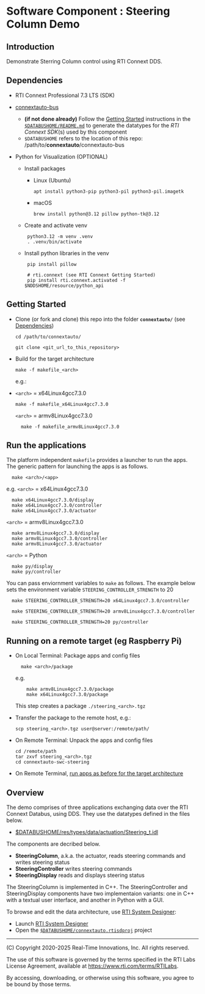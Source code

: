 # Software Component : Steering Column Demo

## Introduction

Demonstrate Sterring Column control using RTI Connext DDS.

## Dependencies

- RTI Connext Professional 7.3 LTS (SDK)

- [connextauto-bus](https://github.com/rticommunity/connextauto-bus)
  - **(if not done already)** Follow the [Getting Started](https://github.com/rticommunity/connextauto-bus?tab=readme-ov-file#getting-started) instructions in the [`$DATABUSHOME/README.md`](https://github.com/rticommunity/connextauto-bus?tab=readme-ov-file#getting-started) to generate the datatypes for the *RTI Connext SDK*(s) used by this component
  - `$DATABUSHOME` refers to the location of this repo: /path/to/**connextauto**/connextauto-bus


- Python for Visualization (OPTIONAL)
   - Install packages
     - Linux (Ubuntu)

           apt install python3-pip python3-pil python3-pil.imagetk

      - macOS

            brew install python@3.12 pillow python-tk@3.12

  - Create and activate venv

         python3.12 -m venv .venv
         . .venv/bin/activate

  - Install python libraries in the venv

         pip install pillow

         # rti.connext (see RTI Connext Getting Started)
         pip install rti.connext.activated -f $NDDSHOME/resource/python_api

## Getting Started

- Clone (or fork and clone) this repo into the folder **`connextauto/`** (see [Dependencies](#dependencies))

      cd /path/to/connextauto/

      git clone <git_url_to_this_repository>

- Build for the target architecture <arch>

      make -f makefile_<arch>

  e.g.:
-
  `<arch>` = x64Linux4gcc7.3.0

      make -f makefile_x64Linux4gcc7.3.0

   `<arch>` = armv8Linux4gcc7.3.0

        make -f makefile_armv8Linux4gcc7.3.0


## Run the applications


   The platform independent `makefile` provides a launcher to run the apps.
   The generic pattern for launching the apps is as follows.

      make <arch>/<app>

  e.g.
   `<arch>` = x64Linux4gcc7.3.0

      make x64Linux4gcc7.3.0/display
      make x64Linux4gcc7.3.0/controller
      make x64Linux4gcc7.3.0/actuator

   `<arch>` = armv8Linux4gcc7.3.0

      make armv8Linux4gcc7.3.0/display
      make armv8Linux4gcc7.3.0/controller
      make armv8Linux4gcc7.3.0/actuator

   `<arch>` = Python

      make py/display
      make py/controller

   You can pass enviornment variables to `make` as follows.
   The example below sets the environment variable `STEERING_CONTROLLER_STRENGTH` to 20

      make STEERING_CONTROLLER_STRENGTH=20 x64Linux4gcc7.3.0/controller

      make STEERING_CONTROLLER_STRENGTH=20 armv8Linux4gcc7.3.0/controller

      make STEERING_CONTROLLER_STRENGTH=20 py/controller


## Running on a remote target (eg Raspberry Pi)

- On Local Terminal: Package apps and config files

        make <arch>/package
    e.g.

          make armv8Linux4gcc7.3.0/package
          make x64Linux4gcc7.3.0/package

    This step creates a package `./steering_<arch>.tgz`

- Transfer the package to the remote host, e.g.:

      scp steering_<arch>.tgz user@server:/remote/path/

- On Remote Terminal: Unpack the apps and config files

      cd /remote/path
      tar zxvf steering_<arch>.tgz
      cd connextauto-swc-steering

- On Remote Terminal, [run apps as before for the target architecture](#run-the-applications)

## Overview

The demo comprises of three applications exchanging data over the RTI Connext Databus, using DDS. They use the datatypes defined in the files below.
- [$DATABUSHOME/res/types/data/actuation/Steering_t.idl](https://github.com/rticommunity/connextauto-bus/blob/master/res/types/data/actuation/Steering_t.idl)

The components are decribed below.

- **SteeringColumn**, a.k.a. the actuator, reads steering commands and writes steering status
- **SteeringController** writes steering commands
- **SteeringDisplay** reads and displays steering status

The SteeringColumn is implemented in C++. The SteeringController and SteeringDisplay components have two implementaion variants: one in C++ with a textual user interface, and another in Python with a GUI.

To browse and edit the data architecture, use [RTI System Designer](https://community.rti.com/static/documentation/connext-dds/current/doc/manuals/connext_dds_professional/tools/system_designer/index.html):

  -  Launch [RTI System Designer](https://community.rti.com/static/documentation/connext-dds/current/doc/manuals/connext_dds_professional/tools/system_designer/index.html)
  - Open the [`$DATABUSHOME/connextauto.rtisdproj`](https://github.com/rticommunity/connextauto-bus/blob/master/connextauto_steering.rtisdproj) project


---
(C) Copyright 2020-2025 Real-Time Innovations, Inc.  All rights reserved.

The use of this software is governed by the terms specified in the RTI Labs License Agreement, available at https://www.rti.com/terms/RTILabs. 

By accessing, downloading, or otherwise using this software, you agree to be bound by those terms.
